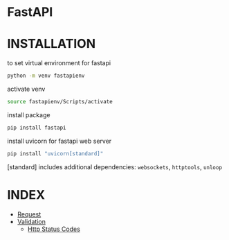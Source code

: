 # FastAPI

# INSTALLATION
to set virtual environment for fastapi

```bash
python -m venv fastapienv
```
activate venv

```bash
source fastapienv/Scripts/activate
```
install package

```bash
pip install fastapi
```
install uvicorn for fastapi web server

```bash
pip install "uvicorn[standard]"
```

[standard] includes additional dependencies: `websockets`, `httptools`, `unloop`

# INDEX

- [Request](/Request/main.py)
- [Validation](/Validation/main.py)
  - [Http Status Codes](/Validation/Status-Codes.md)